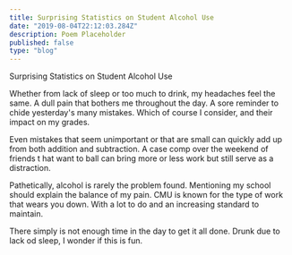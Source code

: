 ```yaml
---
title: Surprising Statistics on Student Alcohol Use  
date: "2019-08-04T22:12:03.284Z"
description: Poem Placeholder 
published: false
type: "blog"
---
```


Surprising Statistics on Student Alcohol Use 

Whether from lack of sleep or too much to drink, my headaches
feel the same. A dull pain that bothers me throughout the day. 
A sore reminder to chide yesterday's many mistakes. 
Which of course I consider, and their impact on my grades. 

Even mistakes that seem unimportant or that are small
can quickly add up from both addition and subtraction. 
A case comp over the weekend of friends t
hat want to ball
can bring more or less work but still serve as a distraction. 

Pathetically, alcohol is rarely the problem found. 
Mentioning my school should explain the balance of my pain. 
CMU is known for the type of work that wears you down. 
With a lot to do and an increasing standard to maintain. 

There simply is not enough time in the day to get it all done. 
Drunk due to lack od sleep, I wonder if this is fun. 